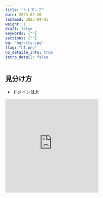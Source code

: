 ```yaml
---
title: "リトアニア"
date: 2023-02-26
lastmod: 2023-04-01
weight: 1
draft: false
keywords: [""]
sections: [""]
bg: "bg/city.jpg"
flag: "LT.png"
no_detaile_info: true
jetro_detail: false
---
```


<div class="main-desciption country-description">
    <h2 class="section-title">見分け方</h2>
    <ul class="rule-list">
        <li>ドメインは<span class="quiz">.lt</span></li>
    </ul>
</div>


<div class="googlemap-if">
<iframe src="https://www.google.com/maps/embed?pb=!4v1680652596235!6m8!1m7!1s_zKoX9UU4L5P5zNqd1D7DQ!2m2!1d53.99039434428663!2d24.00557897515328!3f147.1423685234637!4f-15.40967135699475!5f3.1714462905675824" width="295" height="295" style="border:0;" allowfullscreen="" loading="lazy" referrerpolicy="no-referrer-when-downgrade"></iframe>
</div>